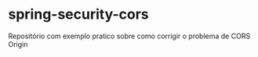 # spring-security-cors
Repositório com exemplo pratico sobre como corrigir o problema de CORS Origin
